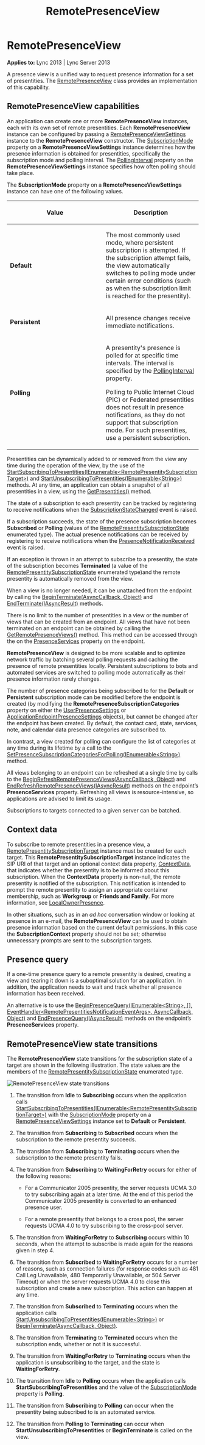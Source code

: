 ﻿---
title: RemotePresenceView
TOCTitle: RemotePresenceView
ms:assetid: ad07c6ae-299d-4823-a1b9-2979ef545132
ms:mtpsurl: https://msdn.microsoft.com/en-us/library/Dn466022(v=office.15)
ms:contentKeyID: 57103014
ms.date: 07/25/2014
mtps_version: v=office.15
---

# RemotePresenceView


**Applies to:** Lync 2013 | Lync Server 2013

  

A presence view is a unified way to request presence information for a set of presentities. The [RemotePresenceView](https://msdn.microsoft.com/en-us/library/hh381152\(v=office.15\)) class provides an implementation of this capability.

## RemotePresenceView capabilities

An application can create one or more **RemotePresenceView** instances, each with its own set of remote presentities. Each **RemotePresenceView** instance can be configured by passing a [RemotePresenceViewSettings](https://msdn.microsoft.com/en-us/library/hh382861\(v=office.15\)) instance to the **RemotePresenceView** constructor. The [SubscriptionMode](https://msdn.microsoft.com/en-us/library/hh349827\(v=office.15\)) property on a **RemotePresenceViewSettings** instance determines how the presence information is obtained for presentities, specifically the subscription mode and polling interval. The [PollingInterval](https://msdn.microsoft.com/en-us/library/hh381308\(v=office.15\)) property on the **RemotePresenceViewSettings** instance specifies how often polling should take place.

The **SubscriptionMode** property on a **RemotePresenceViewSettings** instance can have one of the following values.

<table>
<colgroup>
<col style="width: 50%" />
<col style="width: 50%" />
</colgroup>
<thead>
<tr class="header">
<th><p>Value</p></th>
<th><p>Description</p></th>
</tr>
</thead>
<tbody>
<tr class="odd">
<td><p><strong>Default</strong></p></td>
<td><p>The most commonly used mode, where persistent subscription is attempted. If the subscription attempt fails, the view automatically switches to polling mode under certain error conditions (such as when the subscription limit is reached for the presentity).</p></td>
</tr>
<tr class="even">
<td><p><strong>Persistent</strong></p></td>
<td><p>All presence changes receive immediate notifications.</p></td>
</tr>
<tr class="odd">
<td><p><strong>Polling</strong></p></td>
<td><p>A presentity's presence is polled for at specific time intervals. The interval is specified by the <a href="https://msdn.microsoft.com/en-us/library/hh385013(v=office.15)">PollingInterval</a> property.</p>
<p>Polling to Public Internet Cloud (PIC) or Federated presentities does not result in presence notifications, as they do not support that subscription mode. For such presentities, use a persistent subscription.</p></td>
</tr>
</tbody>
</table>


Presentities can be dynamically added to or removed from the view any time during the operation of the view, by the use of the [StartSubscribingToPresentities(IEnumerable\<RemotePresentitySubscriptionTarget\>)](https://msdn.microsoft.com/en-us/library/hh382387\(v=office.15\)) and [StartUnsubscribingToPresentities(IEnumerable\<String\>)](https://msdn.microsoft.com/en-us/library/hh349575\(v=office.15\)) methods. At any time, an application can obtain a snapshot of all presentities in a view, using the [GetPresentities()](https://msdn.microsoft.com/en-us/library/hh348629\(v=office.15\)) method.

The state of a subscription to each presentity can be tracked by registering to receive notifications when the [SubscriptionStateChanged](https://msdn.microsoft.com/en-us/library/hh383546\(v=office.15\)) event is raised.

If a subscription succeeds, the state of the presence subscription becomes **Subscribed** or **Polling** (values of the [RemotePresentitySubscriptionState](https://msdn.microsoft.com/en-us/library/hh382767\(v=office.15\)) enumerated type). The actual presence notifications can be received by registering to receive notifications when the [PresenceNotificationReceived](https://msdn.microsoft.com/en-us/library/hh382238\(v=office.15\)) event is raised.

If an exception is thrown in an attempt to subscribe to a presentity, the state of the subscription becomes **Terminated** (a value of the [RemotePresentitySubscriptionState](https://msdn.microsoft.com/en-us/library/hh382767\(v=office.15\)) enumerated type)and the remote presentity is automatically removed from the view.

When a view is no longer needed, it can be unattached from the endpoint by calling the [BeginTerminate(AsyncCallback, Object)](https://msdn.microsoft.com/en-us/library/hh349615\(v=office.15\)) and [EndTerminate(IAsyncResult)](https://msdn.microsoft.com/en-us/library/hh383726\(v=office.15\)) methods.

There is no limit to the number of presentities in a view or the number of views that can be created from an endpoint. All views that have not been terminated on an endpoint can be obtained by calling the [GetRemotePresenceViews()](https://msdn.microsoft.com/en-us/library/hh382996\(v=office.15\)) method. This method can be accessed through the on the [PresenceServices](https://msdn.microsoft.com/en-us/library/hh384331\(v=office.15\)) property on the endpoint.

**RemotePresenceView** is designed to be more scalable and to optimize network traffic by batching several polling requests and caching the presence of remote presentities locally. Persistent subscriptions to bots and automated services are switched to polling mode automatically as their presence information rarely changes.

The number of presence categories being subscribed to for the **Default** or **Persistent** subscription mode can be modified before the endpoint is created (by modifying the **RemotePresenceSubscriptionCategories** property on either the [UserPresenceSettings](https://msdn.microsoft.com/en-us/library/hh350117\(v=office.15\)) or [ApplicationEndpointPresenceSettings](https://msdn.microsoft.com/en-us/library/hh161759\(v=office.15\)) objects), but cannot be changed after the endpoint has been created. By default, the contact card, state, services, note, and calendar data presence categories are subscribed to.

In contrast, a view created for polling can configure the list of categories at any time during its lifetime by a call to the [SetPresenceSubscriptionCategoriesForPolling(IEnumerable\<String\>)](https://msdn.microsoft.com/en-us/library/hh384657\(v=office.15\)) method.

All views belonging to an endpoint can be refreshed at a single time by calls to the [BeginRefreshRemotePresenceViews(AsyncCallback, Object)](https://msdn.microsoft.com/en-us/library/hh365971\(v=office.15\)) and [EndRefreshRemotePresenceViews(IAsyncResult)](https://msdn.microsoft.com/en-us/library/hh384430\(v=office.15\)) methods on the endpoint’s **PresenceServices** property. Refreshing all views is resource-intensive, so applications are advised to limit its usage.

Subscriptions to targets connected to a given server can be batched.

## Context data

To subscribe to remote presentities in a presence view, a [RemotePresentitySubscriptionTarget](https://msdn.microsoft.com/en-us/library/hh349759\(v=office.15\)) instance must be created for each target. This **RemotePresentitySubscriptionTarget** instance indicates the SIP URI of that target and an optional context data property, [ContextData](https://msdn.microsoft.com/en-us/library/hh348487\(v=office.15\)), that indicates whether the presentity is to be informed about this subscription. When the **ContextData** property is non-null, the remote presentity is notified of the subscription. This notification is intended to prompt the remote presentity to assign an appropriate container membership, such as **Workgroup** or **Friends and Family**. For more information, see [LocalOwnerPresence](localownerpresence.md).

In other situations, such as in an *ad hoc* conversation window or looking at presence in an e-mail, the **RemotePresenceView** can be used to obtain presence information based on the current default permissions. In this case the **SubscriptionContext** property should not be set; otherwise unnecessary prompts are sent to the subscription targets.

## Presence query

If a one-time presence query to a remote presentity is desired, creating a view and tearing it down is a suboptimal solution for an application. In addition, the application needs to wait and track whether all presence information has been received.

An alternative is to use the [BeginPresenceQuery(IEnumerable\<String\>, \[\], EventHandler\<RemotePresentitiesNotificationEventArgs\>, AsyncCallback, Object)](https://msdn.microsoft.com/en-us/library/hh383136\(v=office.15\)) and [EndPresenceQuery(IAsyncResult)](https://msdn.microsoft.com/en-us/library/hh366226\(v=office.15\)) methods on the endpoint’s **PresenceServices** property.

## RemotePresenceView state transitions

The **RemotePresenceView** state transitions for the subscription state of a target are shown in the following illustration. The state values are the members of the [RemotePresentitySubscriptionState](https://msdn.microsoft.com/en-us/library/hh382767\(v=office.15\)) enumerated type.

![RemotePresenceView state transitions](images/Dn466022.StateMach_RemotePresence(Office.15).jpg "RemotePresenceView state transitions")

1.  The transition from **Idle** to **Subscribing** occurs when the application calls [StartSubscribingToPresentities(IEnumerable\<RemotePresentitySubscriptionTarget\>)](https://msdn.microsoft.com/en-us/library/hh382387\(v=office.15\)) with the [SubscriptionMode](https://msdn.microsoft.com/en-us/library/hh349827\(v=office.15\)) property on a [RemotePresenceViewSettings](https://msdn.microsoft.com/en-us/library/hh382861\(v=office.15\)) instance set to **Default** or **Persistent**.

2.  The transition from **Subscribing** to **Subscribed** occurs when the subscription to the remote presentity succeeds.

3.  The transition from **Subscribing** to **Terminating** occurs when the subscription to the remote presentity fails.

4.  The transition from **Subscribing** to **WaitingForRetry** occurs for either of the following reasons:
    
      - For a Communicator 2005 presentity, the server requests UCMA 3.0 to try subscribing again at a later time. At the end of this period the Communicator 2005 presentity is converted to an enhanced presence user.
    
      - For a remote presentity that belongs to a cross pool, the server requests UCMA 4.0 to try subscribing to the cross-pool server.

5.  The transition from **WaitingForRetry** to **Subscribing** occurs within 10 seconds, when the attempt to subscribe is made again for the reasons given in step 4.

6.  The transition from **Subscribed** to **WaitingForRetry** occurs for a number of reasons, such as connection failures (for response codes such as 481 Call Leg Unavailable, 480 Temporarily Unavailable, or 504 Server Timeout) or when the server requests UCMA 4.0 to close this subscription and create a new subscription. This action can happen at any time.

7.  The transition from **Subscribed** to **Terminating** occurs when the application calls [StartUnsubscribingToPresentities(IEnumerable\<String\>)](https://msdn.microsoft.com/en-us/library/hh349575\(v=office.15\)) or [BeginTerminate(AsyncCallback, Object)](https://msdn.microsoft.com/en-us/library/hh349615\(v=office.15\)).

8.  The transition from **Terminating** to **Terminated** occurs when the subscription ends, whether or not it is successful.

9.  The transition from **WaitingForRetry** to **Terminating** occurs when the application is unsubscribing to the target, and the state is **WaitingForRetry**.

10. The transition from **Idle** to **Polling** occurs when the application calls **StartSubscribingToPresentities** and the value of the [SubscriptionMode](https://msdn.microsoft.com/en-us/library/hh349410\(v=office.15\)) property is **Polling**.

11. The transition from **Subscribing** to **Polling** can occur when the presentity being subscribed to is an automated service.

12. The transition from **Polling** to **Terminating** can occur when **StartUnsubscribingToPresentities** or **BeginTerminate** is called on the view.

